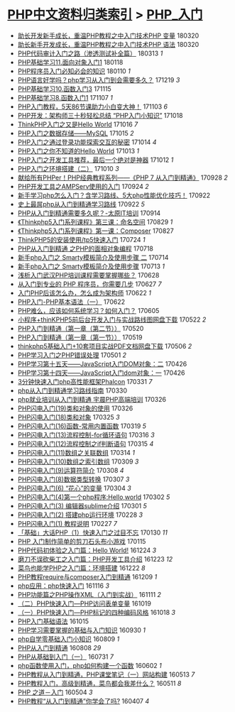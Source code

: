 [PHP中文资料归类索引](../README.md) > [PHP_入门](PHP_入门.md)
====
- [助长开发新手成长，重温PHP教程之中入门技术PHP 变量](http://jkwz.applinzi.com/ittc/7082376413548381195.html#%E5%8A%A9%E9%95%BF%E5%BC%80%E5%8F%91%E6%96%B0%E6%89%8B%E6%88%90%E9%95%BF%EF%BC%8C%E9%87%8D%E6%B8%A9PHP%E6%95%99%E7%A8%8B%E4%B9%8B%E4%B8%AD%E5%85%A5%E9%97%A8%E6%8A%80%E6%9C%AFPHP+%E5%8F%98%E9%87%8F) 180320  
- [助长新手开发成长，重温PHP教程之中入门技术PHP 语法](http://jkwz.applinzi.com/ittc/7082361928641152006.html#%E5%8A%A9%E9%95%BF%E6%96%B0%E6%89%8B%E5%BC%80%E5%8F%91%E6%88%90%E9%95%BF%EF%BC%8C%E9%87%8D%E6%B8%A9PHP%E6%95%99%E7%A8%8B%E4%B9%8B%E4%B8%AD%E5%85%A5%E9%97%A8%E6%8A%80%E6%9C%AFPHP+%E8%AF%AD%E6%B3%95) 180320  
- [PHP代码审计入门之路（渗透测试补全篇）](http://jkwz.applinzi.com/ittc/7080023422015112203.html#PHP%E4%BB%A3%E7%A0%81%E5%AE%A1%E8%AE%A1%E5%85%A5%E9%97%A8%E4%B9%8B%E8%B7%AF%EF%BC%88%E6%B8%97%E9%80%8F%E6%B5%8B%E8%AF%95%E8%A1%A5%E5%85%A8%E7%AF%87%EF%BC%89) 180313 *1* 
- [PHP基础学习11.面向对象入门1](http://jkwz.applinzi.com/ittc/7059981464047715344.html#PHP%E5%9F%BA%E7%A1%80%E5%AD%A6%E4%B9%A011.%E9%9D%A2%E5%90%91%E5%AF%B9%E8%B1%A1%E5%85%A5%E9%97%A81) 180118  
- [PHP程序员入门必知必会的知识](http://jkwz.applinzi.com/ittc/7055833843834029067.html#PHP%E7%A8%8B%E5%BA%8F%E5%91%98%E5%85%A5%E9%97%A8%E5%BF%85%E7%9F%A5%E5%BF%85%E4%BC%9A%E7%9A%84%E7%9F%A5%E8%AF%86) 180110 *1* 
- [PHP语言好学吗？php学习从入门到会需要多久？](http://jkwz.applinzi.com/ittc/7048746446231176209.html#PHP%E8%AF%AD%E8%A8%80%E5%A5%BD%E5%AD%A6%E5%90%97%EF%BC%9Fphp%E5%AD%A6%E4%B9%A0%E4%BB%8E%E5%85%A5%E9%97%A8%E5%88%B0%E4%BC%9A%E9%9C%80%E8%A6%81%E5%A4%9A%E4%B9%85%EF%BC%9F) 171219 *3* 
- [PHP基础学习10.函数入门3](http://jkwz.applinzi.com/ittc/7036207188916306960.html#PHP%E5%9F%BA%E7%A1%80%E5%AD%A6%E4%B9%A010.%E5%87%BD%E6%95%B0%E5%85%A5%E9%97%A83) 171115  
- [PHP基础学习8.函数入门1](http://jkwz.applinzi.com/ittc/7033162186661299216.html#PHP%E5%9F%BA%E7%A1%80%E5%AD%A6%E4%B9%A08.%E5%87%BD%E6%95%B0%E5%85%A5%E9%97%A81) 171107 *1* 
- [PHP入门教程，5天86节课助力小白变大神！](http://jkwz.applinzi.com/ittc/7031759107512599568.html#PHP%E5%85%A5%E9%97%A8%E6%95%99%E7%A8%8B%EF%BC%8C5%E5%A4%A986%E8%8A%82%E8%AF%BE%E5%8A%A9%E5%8A%9B%E5%B0%8F%E7%99%BD%E5%8F%98%E5%A4%A7%E7%A5%9E%EF%BC%81) 171103 *6* 
- [PHP开发：架构师三十秒轻松总结 “PHP入门小知识”](http://jkwz.applinzi.com/ittc/7025918932408599568.html#PHP%E5%BC%80%E5%8F%91%EF%BC%9A%E6%9E%B6%E6%9E%84%E5%B8%88%E4%B8%89%E5%8D%81%E7%A7%92%E8%BD%BB%E6%9D%BE%E6%80%BB%E7%BB%93+%E2%80%9CPHP%E5%85%A5%E9%97%A8%E5%B0%8F%E7%9F%A5%E8%AF%86%E2%80%9D) 171018  
- [ThinkPHP入门之又是Hello World](http://jkwz.applinzi.com/ittc/7024793093885395985.html#ThinkPHP%E5%85%A5%E9%97%A8%E4%B9%8B%E5%8F%88%E6%98%AFHello+World) 171016 *7* 
- [PHP入门之数据存储——MySQL](http://jkwz.applinzi.com/ittc/7024384835555165200.html#PHP%E5%85%A5%E9%97%A8%E4%B9%8B%E6%95%B0%E6%8D%AE%E5%AD%98%E5%82%A8%E2%80%94%E2%80%94MySQL) 171015 *2* 
- [PHP入门之通过登录功能探索交互的秘密](http://jkwz.applinzi.com/ittc/7024049789673669648.html#PHP%E5%85%A5%E9%97%A8%E4%B9%8B%E9%80%9A%E8%BF%87%E7%99%BB%E5%BD%95%E5%8A%9F%E8%83%BD%E6%8E%A2%E7%B4%A2%E4%BA%A4%E4%BA%92%E7%9A%84%E7%A7%98%E5%AF%86) 171014 *4* 
- [PHP入门之你不知道的Hello World](http://jkwz.applinzi.com/ittc/7023588550367511569.html#PHP%E5%85%A5%E9%97%A8%E4%B9%8B%E4%BD%A0%E4%B8%8D%E7%9F%A5%E9%81%93%E7%9A%84Hello+World) 171013 *1* 
- [PHP入门之开发工具推荐，最后一个绝对是神器](http://jkwz.applinzi.com/ittc/7023467392674563089.html#PHP%E5%85%A5%E9%97%A8%E4%B9%8B%E5%BC%80%E5%8F%91%E5%B7%A5%E5%85%B7%E6%8E%A8%E8%8D%90%EF%BC%8C%E6%9C%80%E5%90%8E%E4%B8%80%E4%B8%AA%E7%BB%9D%E5%AF%B9%E6%98%AF%E7%A5%9E%E5%99%A8) 171012 *1* 
- [PHP入门之环境搭建（二）](http://jkwz.applinzi.com/ittc/7022497666955740176.html#PHP%E5%85%A5%E9%97%A8%E4%B9%8B%E7%8E%AF%E5%A2%83%E6%90%AD%E5%BB%BA%EF%BC%88%E4%BA%8C%EF%BC%89) 171010 *3* 
- [献给所有PHPer！PHP经典教程系列——《PHP 7 从入门到精通》](http://jkwz.applinzi.com/ittc/7018306952747287569.html#%E7%8C%AE%E7%BB%99%E6%89%80%E6%9C%89PHPer%EF%BC%81PHP%E7%BB%8F%E5%85%B8%E6%95%99%E7%A8%8B%E7%B3%BB%E5%88%97%E2%80%94%E2%80%94%E3%80%8APHP+7+%E4%BB%8E%E5%85%A5%E9%97%A8%E5%88%B0%E7%B2%BE%E9%80%9A%E3%80%8B) 170928 *2* 
- [PHP开发工具之AMPServ使用的入门](http://jkwz.applinzi.com/ittc/7016942493374088209.html#PHP%E5%BC%80%E5%8F%91%E5%B7%A5%E5%85%B7%E4%B9%8BAMPServ%E4%BD%BF%E7%94%A8%E7%9A%84%E5%85%A5%E9%97%A8) 170924 *2* 
- [新手学习php怎么入门？含学习路线、5大php性能优化技巧！](http://jkwz.applinzi.com/ittc/7016184857590498320.html#%E6%96%B0%E6%89%8B%E5%AD%A6%E4%B9%A0php%E6%80%8E%E4%B9%88%E5%85%A5%E9%97%A8%EF%BC%9F%E5%90%AB%E5%AD%A6%E4%B9%A0%E8%B7%AF%E7%BA%BF%E3%80%815%E5%A4%A7php%E6%80%A7%E8%83%BD%E4%BC%98%E5%8C%96%E6%8A%80%E5%B7%A7%EF%BC%81) 170922  
- [史上最屌php从入门到精通学习路线](http://jkwz.applinzi.com/ittc/6996474323223970832.html#%E5%8F%B2%E4%B8%8A%E6%9C%80%E5%B1%8Cphp%E4%BB%8E%E5%85%A5%E9%97%A8%E5%88%B0%E7%B2%BE%E9%80%9A%E5%AD%A6%E4%B9%A0%E8%B7%AF%E7%BA%BF) 170922 *5* 
- [PHP从入门到精通需要多久呢？-太原IT培训](http://jkwz.applinzi.com/ittc/7013156620832605201.html#PHP%E4%BB%8E%E5%85%A5%E9%97%A8%E5%88%B0%E7%B2%BE%E9%80%9A%E9%9C%80%E8%A6%81%E5%A4%9A%E4%B9%85%E5%91%A2%EF%BC%9F-%E5%A4%AA%E5%8E%9FIT%E5%9F%B9%E8%AE%AD) 170914  
- [《Thinkphp5入门系列课程》第三课：命名空间](http://jkwz.applinzi.com/ittc/7007347055180383249.html#%E3%80%8AThinkphp5%E5%85%A5%E9%97%A8%E7%B3%BB%E5%88%97%E8%AF%BE%E7%A8%8B%E3%80%8B%E7%AC%AC%E4%B8%89%E8%AF%BE%EF%BC%9A%E5%91%BD%E5%90%8D%E7%A9%BA%E9%97%B4) 170829 *1* 
- [《Thinkphp5入门系列课程》第一课：Composer](http://jkwz.applinzi.com/ittc/7006612725864858640.html#%E3%80%8AThinkphp5%E5%85%A5%E9%97%A8%E7%B3%BB%E5%88%97%E8%AF%BE%E7%A8%8B%E3%80%8B%E7%AC%AC%E4%B8%80%E8%AF%BE%EF%BC%9AComposer) 170827  
- [ThinkPHP5的安装使用/tp5快速入门](http://jkwz.applinzi.com/ittc/6993994215615628304.html#ThinkPHP5%E7%9A%84%E5%AE%89%E8%A3%85%E4%BD%BF%E7%94%A8%2Ftp5%E5%BF%AB%E9%80%9F%E5%85%A5%E9%97%A8) 170724 *1* 
- [PHP从入门到精通 之PHP的面相对象编程](http://jkwz.applinzi.com/ittc/6991596061800793105.html#PHP%E4%BB%8E%E5%85%A5%E9%97%A8%E5%88%B0%E7%B2%BE%E9%80%9A+%E4%B9%8BPHP%E7%9A%84%E9%9D%A2%E7%9B%B8%E5%AF%B9%E8%B1%A1%E7%BC%96%E7%A8%8B) 170718  
- [新手php入门之 Smarty模板简介及使用步骤 二](http://jkwz.applinzi.com/ittc/6990145629568107537.html#%E6%96%B0%E6%89%8Bphp%E5%85%A5%E9%97%A8%E4%B9%8B+Smarty%E6%A8%A1%E6%9D%BF%E7%AE%80%E4%BB%8B%E5%8F%8A%E4%BD%BF%E7%94%A8%E6%AD%A5%E9%AA%A4+%E4%BA%8C) 170714  
- [新手php入门之 Smarty模板简介及使用步骤](http://jkwz.applinzi.com/ittc/6989729492246201361.html#%E6%96%B0%E6%89%8Bphp%E5%85%A5%E9%97%A8%E4%B9%8B+Smarty%E6%A8%A1%E6%9D%BF%E7%AE%80%E4%BB%8B%E5%8F%8A%E4%BD%BF%E7%94%A8%E6%AD%A5%E9%AA%A4) 170713 *1* 
- [浅析入门武汉PHP培训课程需要掌握哪些？](http://jkwz.applinzi.com/ittc/6984225110629024772.html#%E6%B5%85%E6%9E%90%E5%85%A5%E9%97%A8%E6%AD%A6%E6%B1%89PHP%E5%9F%B9%E8%AE%AD%E8%AF%BE%E7%A8%8B%E9%9C%80%E8%A6%81%E6%8E%8C%E6%8F%A1%E5%93%AA%E4%BA%9B%EF%BC%9F) 170628  
- [从入门到专业的 PHP 程序员，你需要几步](http://jkwz.applinzi.com/ittc/6983822834965939205.html#%E4%BB%8E%E5%85%A5%E9%97%A8%E5%88%B0%E4%B8%93%E4%B8%9A%E7%9A%84+PHP+%E7%A8%8B%E5%BA%8F%E5%91%98%EF%BC%8C%E4%BD%A0%E9%9C%80%E8%A6%81%E5%87%A0%E6%AD%A5) 170627 *7* 
- [入门PHP后该怎么办，怎么成为架构师](http://jkwz.applinzi.com/ittc/6982037645092717572.html#%E5%85%A5%E9%97%A8PHP%E5%90%8E%E8%AF%A5%E6%80%8E%E4%B9%88%E5%8A%9E%EF%BC%8C%E6%80%8E%E4%B9%88%E6%88%90%E4%B8%BA%E6%9E%B6%E6%9E%84%E5%B8%88) 170622 *1* 
- [PHP入门-PHP基本语法（一）](http://jkwz.applinzi.com/ittc/6981973450728932356.html#PHP%E5%85%A5%E9%97%A8-PHP%E5%9F%BA%E6%9C%AC%E8%AF%AD%E6%B3%95%EF%BC%88%E4%B8%80%EF%BC%89) 170622  
- [PHP难么，应该如何系统学习？如何入门？](http://jkwz.applinzi.com/ittc/6975731499495064581.html#PHP%E9%9A%BE%E4%B9%88%EF%BC%8C%E5%BA%94%E8%AF%A5%E5%A6%82%E4%BD%95%E7%B3%BB%E7%BB%9F%E5%AD%A6%E4%B9%A0%EF%BC%9F%E5%A6%82%E4%BD%95%E5%85%A5%E9%97%A8%EF%BC%9F) 170605  
- [小程序+thinKPHP5前后台开发入门与实战路线图网盘下载](http://jkwz.applinzi.com/ittc/6970323073508049924.html#%E5%B0%8F%E7%A8%8B%E5%BA%8F%2BthinKPHP5%E5%89%8D%E5%90%8E%E5%8F%B0%E5%BC%80%E5%8F%91%E5%85%A5%E9%97%A8%E4%B8%8E%E5%AE%9E%E6%88%98%E8%B7%AF%E7%BA%BF%E5%9B%BE%E7%BD%91%E7%9B%98%E4%B8%8B%E8%BD%BD) 170522 *2* 
- [PHP入门到精通（第一章（第二节））](http://jkwz.applinzi.com/ittc/6969869596709356548.html#PHP%E5%85%A5%E9%97%A8%E5%88%B0%E7%B2%BE%E9%80%9A%EF%BC%88%E7%AC%AC%E4%B8%80%E7%AB%A0%EF%BC%88%E7%AC%AC%E4%BA%8C%E8%8A%82%EF%BC%89%EF%BC%89) 170520  
- [PHP入门到精通（第一章（第一节））](http://jkwz.applinzi.com/ittc/6969509489110680581.html#PHP%E5%85%A5%E9%97%A8%E5%88%B0%E7%B2%BE%E9%80%9A%EF%BC%88%E7%AC%AC%E4%B8%80%E7%AB%A0%EF%BC%88%E7%AC%AC%E4%B8%80%E8%8A%82%EF%BC%89%EF%BC%89) 170519  
- [thinkphp5基础入门+10套项目实战PDF文档网盘下载](http://jkwz.applinzi.com/ittc/6964461998170440708.html#thinkphp5%E5%9F%BA%E7%A1%80%E5%85%A5%E9%97%A8%2B10%E5%A5%97%E9%A1%B9%E7%9B%AE%E5%AE%9E%E6%88%98PDF%E6%96%87%E6%A1%A3%E7%BD%91%E7%9B%98%E4%B8%8B%E8%BD%BD) 170506 *2* 
- [PHP学习入门之PHP错误处理](http://jkwz.applinzi.com/ittc/6962476252140143621.html#PHP%E5%AD%A6%E4%B9%A0%E5%85%A5%E9%97%A8%E4%B9%8BPHP%E9%94%99%E8%AF%AF%E5%A4%84%E7%90%86) 170501 *2* 
- [PHP学习第十五天——JavaScript入门DOM对象：二](http://jkwz.applinzi.com/ittc/6960851003204174852.html#PHP%E5%AD%A6%E4%B9%A0%E7%AC%AC%E5%8D%81%E4%BA%94%E5%A4%A9%E2%80%94%E2%80%94JavaScript%E5%85%A5%E9%97%A8DOM%E5%AF%B9%E8%B1%A1%EF%BC%9A%E4%BA%8C) 170426  
- [PHP学习第十四天——JavaScript入门dom对象：一](http://jkwz.applinzi.com/ittc/6960843538894947333.html#PHP%E5%AD%A6%E4%B9%A0%E7%AC%AC%E5%8D%81%E5%9B%9B%E5%A4%A9%E2%80%94%E2%80%94JavaScript%E5%85%A5%E9%97%A8dom%E5%AF%B9%E8%B1%A1%EF%BC%9A%E4%B8%80) 170426  
- [3分钟快速入门php高性能框架Phalcon](http://jkwz.applinzi.com/ittc/6950849725208200197.html#3%E5%88%86%E9%92%9F%E5%BF%AB%E9%80%9F%E5%85%A5%E9%97%A8php%E9%AB%98%E6%80%A7%E8%83%BD%E6%A1%86%E6%9E%B6Phalcon) 170331 *7* 
- [php从入门到精通学习路线指南](http://jkwz.applinzi.com/ittc/6950768752055550981.html#php%E4%BB%8E%E5%85%A5%E9%97%A8%E5%88%B0%E7%B2%BE%E9%80%9A%E5%AD%A6%E4%B9%A0%E8%B7%AF%E7%BA%BF%E6%8C%87%E5%8D%97) 170330  
- [php就业培训从入门到精通 宇晨PHP高端培训](http://jkwz.applinzi.com/ittc/6949485187921609733.html#php%E5%B0%B1%E4%B8%9A%E5%9F%B9%E8%AE%AD%E4%BB%8E%E5%85%A5%E9%97%A8%E5%88%B0%E7%B2%BE%E9%80%9A+%E5%AE%87%E6%99%A8PHP%E9%AB%98%E7%AB%AF%E5%9F%B9%E8%AE%AD) 170326  
- [PHP闪电入门(19)类和对象的使用](http://jkwz.applinzi.com/ittc/6949261382775211012.html#PHP%E9%97%AA%E7%94%B5%E5%85%A5%E9%97%A8%2819%29%E7%B1%BB%E5%92%8C%E5%AF%B9%E8%B1%A1%E7%9A%84%E4%BD%BF%E7%94%A8) 170326  
- [PHP闪电入门(18)类和对象](http://jkwz.applinzi.com/ittc/6948946536426898437.html#PHP%E9%97%AA%E7%94%B5%E5%85%A5%E9%97%A8%2818%29%E7%B1%BB%E5%92%8C%E5%AF%B9%E8%B1%A1) 170325 *3* 
- [PHP闪电入门(16)函数-常用内置函数](http://jkwz.applinzi.com/ittc/6946543661302154245.html#PHP%E9%97%AA%E7%94%B5%E5%85%A5%E9%97%A8%2816%29%E5%87%BD%E6%95%B0-%E5%B8%B8%E7%94%A8%E5%86%85%E7%BD%AE%E5%87%BD%E6%95%B0) 170319 *5* 
- [PHP闪电入门(13)流程控制-for循环语句](http://jkwz.applinzi.com/ittc/6945420083513000965.html#PHP%E9%97%AA%E7%94%B5%E5%85%A5%E9%97%A8%2813%29%E6%B5%81%E7%A8%8B%E6%8E%A7%E5%88%B6-for%E5%BE%AA%E7%8E%AF%E8%AF%AD%E5%8F%A5) 170316 *3* 
- [PHP闪电入门(12)流程控制之if判断语句](http://jkwz.applinzi.com/ittc/6945039639361618948.html#PHP%E9%97%AA%E7%94%B5%E5%85%A5%E9%97%A8%2812%29%E6%B5%81%E7%A8%8B%E6%8E%A7%E5%88%B6%E4%B9%8Bif%E5%88%A4%E6%96%AD%E8%AF%AD%E5%8F%A5) 170315 *4* 
- [PHP闪电入门(11)数组之关联数组](http://jkwz.applinzi.com/ittc/6944671460785390596.html#PHP%E9%97%AA%E7%94%B5%E5%85%A5%E9%97%A8%2811%29%E6%95%B0%E7%BB%84%E4%B9%8B%E5%85%B3%E8%81%94%E6%95%B0%E7%BB%84) 170314 *1* 
- [PHP闪电入门(10)数组之索引数组](http://jkwz.applinzi.com/ittc/6942878767679800324.html#PHP%E9%97%AA%E7%94%B5%E5%85%A5%E9%97%A8%2810%29%E6%95%B0%E7%BB%84%E4%B9%8B%E7%B4%A2%E5%BC%95%E6%95%B0%E7%BB%84) 170309 *3* 
- [PHP闪电入门(9)运算符简介](http://jkwz.applinzi.com/ittc/6942445942098887684.html#PHP%E9%97%AA%E7%94%B5%E5%85%A5%E9%97%A8%289%29%E8%BF%90%E7%AE%97%E7%AC%A6%E7%AE%80%E4%BB%8B) 170308 *4* 
- [PHP闪电入门(8)数据类型转换](http://jkwz.applinzi.com/ittc/6942064786736153605.html#PHP%E9%97%AA%E7%94%B5%E5%85%A5%E9%97%A8%288%29%E6%95%B0%E6%8D%AE%E7%B1%BB%E5%9E%8B%E8%BD%AC%E6%8D%A2) 170307 *3* 
- [PHP闪电入门(6) “花心”的变量](http://jkwz.applinzi.com/ittc/6940917373552034820.html#PHP%E9%97%AA%E7%94%B5%E5%85%A5%E9%97%A8%286%29+%E2%80%9C%E8%8A%B1%E5%BF%83%E2%80%9D%E7%9A%84%E5%8F%98%E9%87%8F) 170304 *3* 
- [PHP闪电入门(4)第一个php程序:Hello,world](http://jkwz.applinzi.com/ittc/6940183506222318596.html#PHP%E9%97%AA%E7%94%B5%E5%85%A5%E9%97%A8%284%29%E7%AC%AC%E4%B8%80%E4%B8%AAphp%E7%A8%8B%E5%BA%8F%3AHello%2Cworld) 170302 *5* 
- [PHP闪电入门(3) 编辑器sublime介绍](http://jkwz.applinzi.com/ittc/6939790695127843844.html#PHP%E9%97%AA%E7%94%B5%E5%85%A5%E9%97%A8%283%29+%E7%BC%96%E8%BE%91%E5%99%A8sublime%E4%BB%8B%E7%BB%8D) 170301 *5* 
- [PHP闪电入门(2) 搭建php运行环境](http://jkwz.applinzi.com/ittc/6939293826446525445.html#PHP%E9%97%AA%E7%94%B5%E5%85%A5%E9%97%A8%282%29+%E6%90%AD%E5%BB%BAphp%E8%BF%90%E8%A1%8C%E7%8E%AF%E5%A2%83) 170228 *3* 
- [PHP闪电入门(1) 教程说明](http://jkwz.applinzi.com/ittc/6938747431373243397.html#PHP%E9%97%AA%E7%94%B5%E5%85%A5%E9%97%A8%281%29+%E6%95%99%E7%A8%8B%E8%AF%B4%E6%98%8E) 170227 *7* 
- [「基础」大话PHP（1）快速入门之过目不忘](http://jkwz.applinzi.com/ittc/6924851994824279045.html#%E3%80%8C%E5%9F%BA%E7%A1%80%E3%80%8D%E5%A4%A7%E8%AF%9DPHP%EF%BC%881%EF%BC%89%E5%BF%AB%E9%80%9F%E5%85%A5%E9%97%A8%E4%B9%8B%E8%BF%87%E7%9B%AE%E4%B8%8D%E5%BF%98) 170130 *11* 
- [PHP 入门制作简单的剪刀石头布小游戏](http://jkwz.applinzi.com/ittc/6923370789335467013.html#PHP+%E5%85%A5%E9%97%A8%E5%88%B6%E4%BD%9C%E7%AE%80%E5%8D%95%E7%9A%84%E5%89%AA%E5%88%80%E7%9F%B3%E5%A4%B4%E5%B8%83%E5%B0%8F%E6%B8%B8%E6%88%8F) 170115  
- [PHP代码初体验之入门篇：Hello World!](http://jkwz.applinzi.com/ittc/6915169215018697733.html#PHP%E4%BB%A3%E7%A0%81%E5%88%9D%E4%BD%93%E9%AA%8C%E4%B9%8B%E5%85%A5%E9%97%A8%E7%AF%87%EF%BC%9AHello+World%21) 161224 *3* 
- [磨刀不误砍柴工之入门篇：PHP开发工具介绍](http://jkwz.applinzi.com/ittc/6914788810163749893.html#%E7%A3%A8%E5%88%80%E4%B8%8D%E8%AF%AF%E7%A0%8D%E6%9F%B4%E5%B7%A5%E4%B9%8B%E5%85%A5%E9%97%A8%E7%AF%87%EF%BC%9APHP%E5%BC%80%E5%8F%91%E5%B7%A5%E5%85%B7%E4%BB%8B%E7%BB%8D) 161223 *12* 
- [菜鸟也能学PHP之入门篇：环境搭建](http://jkwz.applinzi.com/ittc/6914408593586914309.html#%E8%8F%9C%E9%B8%9F%E4%B9%9F%E8%83%BD%E5%AD%A6PHP%E4%B9%8B%E5%85%A5%E9%97%A8%E7%AF%87%EF%BC%9A%E7%8E%AF%E5%A2%83%E6%90%AD%E5%BB%BA) 161222 *8* 
- [PHP教程require与composer入门到精通](http://jkwz.applinzi.com/ittc/6909661492177011717.html#PHP%E6%95%99%E7%A8%8Brequire%E4%B8%8Ecomposer%E5%85%A5%E9%97%A8%E5%88%B0%E7%B2%BE%E9%80%9A) 161209 *1* 
- [php应用：php快速入门](http://jkwz.applinzi.com/ittc/6901153384886699012.html#php%E5%BA%94%E7%94%A8%EF%BC%9Aphp%E5%BF%AB%E9%80%9F%E5%85%A5%E9%97%A8) 161116 *3* 
- [PHP功能篇之PHP操作XML（入门到实战）](http://jkwz.applinzi.com/ittc/6899269674235069445.html#PHP%E5%8A%9F%E8%83%BD%E7%AF%87%E4%B9%8BPHP%E6%93%8D%E4%BD%9CXML%EF%BC%88%E5%85%A5%E9%97%A8%E5%88%B0%E5%AE%9E%E6%88%98%EF%BC%89) 161111 *2* 
- [（二）PHP快速入门—PHP访问表单变量](http://jkwz.applinzi.com/ittc/6890818715456635908.html#%EF%BC%88%E4%BA%8C%EF%BC%89PHP%E5%BF%AB%E9%80%9F%E5%85%A5%E9%97%A8%E2%80%94PHP%E8%AE%BF%E9%97%AE%E8%A1%A8%E5%8D%95%E5%8F%98%E9%87%8F) 161019  
- [（一）PHP快速入门—PHP标记的四种编码风格](http://jkwz.applinzi.com/ittc/6890377862300828676.html#%EF%BC%88%E4%B8%80%EF%BC%89PHP%E5%BF%AB%E9%80%9F%E5%85%A5%E9%97%A8%E2%80%94PHP%E6%A0%87%E8%AE%B0%E7%9A%84%E5%9B%9B%E7%A7%8D%E7%BC%96%E7%A0%81%E9%A3%8E%E6%A0%BC) 161018 *3* 
- [PHP入门基础语法](http://jkwz.applinzi.com/ittc/6889179489837253636.html#PHP%E5%85%A5%E9%97%A8%E5%9F%BA%E7%A1%80%E8%AF%AD%E6%B3%95) 161015  
- [PHP学习需要掌握的基础与入门知识](http://jkwz.applinzi.com/ittc/6883700893559555076.html#PHP%E5%AD%A6%E4%B9%A0%E9%9C%80%E8%A6%81%E6%8E%8C%E6%8F%A1%E7%9A%84%E5%9F%BA%E7%A1%80%E4%B8%8E%E5%85%A5%E9%97%A8%E7%9F%A5%E8%AF%86) 160930 *1* 
- [php自学零基础入门小知识](http://jkwz.applinzi.com/ittc/6864386426761905157.html#php%E8%87%AA%E5%AD%A6%E9%9B%B6%E5%9F%BA%E7%A1%80%E5%85%A5%E9%97%A8%E5%B0%8F%E7%9F%A5%E8%AF%86) 160809 *1* 
- [PHP从入门到精通](http://jkwz.applinzi.com/ittc/6864079963367670789.html#PHP%E4%BB%8E%E5%85%A5%E9%97%A8%E5%88%B0%E7%B2%BE%E9%80%9A) 160808 *29* 
- [PHP从基础到入门（一）](http://jkwz.applinzi.com/ittc/6860773032473396229.html#PHP%E4%BB%8E%E5%9F%BA%E7%A1%80%E5%88%B0%E5%85%A5%E9%97%A8%EF%BC%88%E4%B8%80%EF%BC%89) 160731 *7* 
- [php函数使用入门，php如何构建一个函数](http://jkwz.applinzi.com/ittc/6839056022001681412.html#php%E5%87%BD%E6%95%B0%E4%BD%BF%E7%94%A8%E5%85%A5%E9%97%A8%EF%BC%8Cphp%E5%A6%82%E4%BD%95%E6%9E%84%E5%BB%BA%E4%B8%80%E4%B8%AA%E5%87%BD%E6%95%B0) 160602 *1* 
- [PHP教程从入门到精通，PHP课堂笔记（一）网站构建](http://jkwz.applinzi.com/ittc/6831614478860682245.html#PHP%E6%95%99%E7%A8%8B%E4%BB%8E%E5%85%A5%E9%97%A8%E5%88%B0%E7%B2%BE%E9%80%9A%EF%BC%8CPHP%E8%AF%BE%E5%A0%82%E7%AC%94%E8%AE%B0%EF%BC%88%E4%B8%80%EF%BC%89%E7%BD%91%E7%AB%99%E6%9E%84%E5%BB%BA) 160513 *7* 
- [PHP教程入门，高级到精通，菜鸟都会我差什么？](http://jkwz.applinzi.com/ittc/6830898806140699653.html#PHP%E6%95%99%E7%A8%8B%E5%85%A5%E9%97%A8%EF%BC%8C%E9%AB%98%E7%BA%A7%E5%88%B0%E7%B2%BE%E9%80%9A%EF%BC%8C%E8%8F%9C%E9%B8%9F%E9%83%BD%E4%BC%9A%E6%88%91%E5%B7%AE%E4%BB%80%E4%B9%88%EF%BC%9F) 160511 *8* 
- [PHP 之道－入门](http://jkwz.applinzi.com/ittc/6828317985856816132.html#PHP+%E4%B9%8B%E9%81%93%EF%BC%8D%E5%85%A5%E9%97%A8) 160504 *3* 
- [PHP教程“从入门到精通”你学会了吗?](http://jkwz.applinzi.com/ittc/6818271545356977156.html#PHP%E6%95%99%E7%A8%8B%E2%80%9C%E4%BB%8E%E5%85%A5%E9%97%A8%E5%88%B0%E7%B2%BE%E9%80%9A%E2%80%9D%E4%BD%A0%E5%AD%A6%E4%BC%9A%E4%BA%86%E5%90%97%3F) 160407 *4* 
